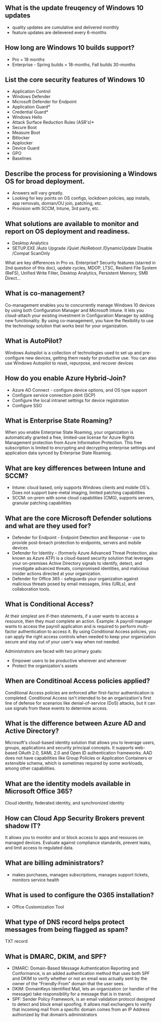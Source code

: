 What is the update freuqency of Windows 10 updates
--
- quality updates are cumulative and delivered monthly
- feature updates are delievered every 6-months

How long are Windows 10 builds support?
--
- Pro = 18 months
- Enterprise - Spring builds = 18-months, Fall builds 30-months

List the core security features of Windows 10
--
- Application Control
- Windows Defender
- Microsoft Defender for Endpoint
- Application Guard*
- Credential Guard*
- Windows Hello
- Attack Surface Reduction Rules (ASR's)*
- Secure Boot
- Measure Boot
- Bitlocker
- Applocker
- Device Guard
- GPO
- Baselines

Describe the process for provisioning a Windows OS for broad deployment.
--
- Answers will vary greatly.
- Looking for key points on OS configs, lockdown policies, app installs, app removals, domian/OU join, patching, etc.
- Provision with SCCM, Intune, 3rd party, etc.

What solutions are available to monitor and report on OS deployment and readiness.
--
- Desktop Analytics
- SETUP.EXE /Auto Upgrade /Quiet /NoReboot /DynamicUpdate Disable /Compat ScanOnly

What are key differences in Pro vs. Enterprise?
Security features (starred in 2nd question of this doc), update cycles, MDOP, LTSC, Resilient File System (ReFS), Unified Write Filter, Desktop Analytics, Persistent Memory, SMB Direct...

What is co-management?
--
Co-management enables you to concurrently manage Windows 10 devices by using both Configuration Manager and Microsoft Intune. It lets you cloud-attach your existing investment in Configuration Manager by adding new functionality. By using co-management, you have the flexibility to use the technology solution that works best for your organization.

What is AutoPilot?
--
Windows Autopilot is a collection of technologies used to set up and pre-configure new devices, getting them ready for productive use. You can also use Windows Autopilot to reset, repurpose, and recover devices

How do you enable Azure Hybrid-Join?
--
- Azure AD Connect - configure device options, and OS type support
- Configure service connection point (SCP)
- Configure the local intranet settings for device registration
- Configure SSO

What is Enterprise State Roaming?
--
When you enable Enterprise State Roaming, your organization is automatically granted a free, limited-use license for Azure Rights Management protection from Azure Information Protection. This free subscription is limited to encrypting and decrypting enterprise settings and application data synced by Enterprise State Roaming.

What are key differences between Intune and SCCM?
--
- Intune: cloud based, only supports Windows clients and mobile OS's. Does not support bare-metal imaging, limited patching capabilities
- SCCM: on-prem with some cloud capabilities (CMG), supports servers, granular patching capabilities

What are the core Microsoft Defender solutions and what are they used for?
--
- Defender for Endpoint - Endpoint Detection and Response - use to provide post-breach protection to endpoints, servers and mobile devices
- Defender for Identity - (formerly Azure Advanced Threat Protection, also known as Azure ATP) is a cloud-based security solution that leverages your on-premises Active Directory signals to identify, detect, and investigate advanced threats, compromised identities, and malicious insider actions directed at your organization.
- Defender for Office 365 - safeguards your organization against malicious threats posed by email messages, links (URLs), and collaboration tools.

What is Conditional Access?
--
At their simplest are if-then statements, if a user wants to access a resource, then they must complete an action. Example: A payroll manager wants to access the payroll application and is required to perform multi-factor authentication to access it. By using Conditional Access policies, you can apply the right access controls when needed to keep your organization secure and stay out of your user's way when not needed.

Administrators are faced with two primary goals:

- Empower users to be productive wherever and whenever
- Protect the organization's assets

When are Conditinoal Access policies applied?
--
Conditional Access policies are enforced after first-factor authentication is completed. Conditional Access isn't intended to be an organization's first line of defense for scenarios like denial-of-service (DoS) attacks, but it can use signals from these events to determine access.


What is the difference between Azure AD and Active Directory?
--
Microsoft's cloud-based identity solution that allows you to leverage users, groups, applications and security principal concepts. It supports web-based OAuth 2.0, SAML 2.0 and Open ID authentication frameworks. AAD does not have capabilities like Group Policies or Application Containers or extensible schema, which is sometimes required by some workloads, among other capabilities.

What are the identity models available in Microsoft Office 365?
--
Cloud identity, federated identity, and synchronized identity

How can Cloud App Security Brokers prevent shadow IT?
--
It allows you to monitor and or block access to apps and resouces on managed devices. Evaluate against compliance standards, prevent leaks, and limit access to regulated data.

What are billing administrators?
--
- makes purchases, manages subscriptions, manages support tickets, monitors service health

What is used to configure the O365 installation?
--
- Office Customization Tool

What type of DNS record helps protect messages from being flagged as spam?
--
TXT record

What is DMARC, DKIM, and SPF?
--
- DMARC: Domain-Based Message Authentication Reporting and Conformance, is an added authentication method that uses both SPF and DKIM to verify whether or not an email was actually sent by the owner of the “Friendly-From” domain that the user sees.
- DKIM: DomainKeys Identified Mail, lets an organization (or handler of the message) take responsibility for a message that is in transit.
- SPF: Sender Policy Framework, is an email validation protocol designed to detect and block email spoofing. It allows mail exchangers to verify that incoming mail from a specific domain comes from an IP Address authorized by that domain’s administrators

